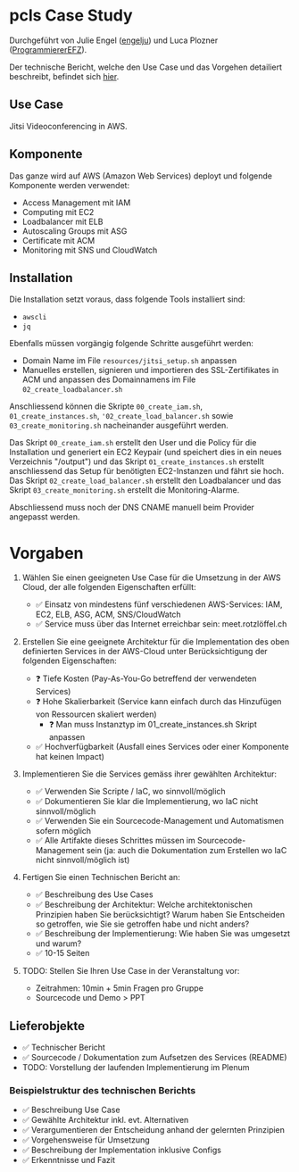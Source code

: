 # pcls Case Study

Durchgeführt von Julie Engel ([engelju](https://github.com/engelju)) und Luca Plozner ([ProgrammiererEFZ](https://github.com/ProgrammiererEFZ)).

Der technische Bericht, welche den Use Case und das Vorgehen detailiert beschreibt, befindet sich [hier](https://github.com/ProgrammiererEFZ/pcls-jitsi/blob/main/Jitsi%20Videoconferencing%20on%20AWS.pdf).

## Use Case

Jitsi Videoconferencing in AWS.

## Komponente

Das ganze wird auf AWS (Amazon Web Services) deployt und folgende Komponente werden verwendet:

- Access Management mit IAM
- Computing mit EC2
- Loadbalancer mit ELB
- Autoscaling Groups mit ASG
- Certificate mit ACM
- Monitoring mit SNS und CloudWatch

## Installation

Die Installation setzt voraus, dass folgende Tools installiert sind:
- `awscli`
- `jq`

Ebenfalls müssen vorgängig folgende Schritte ausgeführt werden:
- Domain Name im File `resources/jitsi_setup.sh` anpassen
- Manuelles erstellen, signieren und importieren des SSL-Zertifikates in ACM und anpassen des Domainnamens im File `02_create_loadbalancer.sh`

Anschliessend können die Skripte `00_create_iam.sh`, `01_create_instances.sh`, `'02_create_load_balancer.sh` sowie `03_create_monitoring.sh` nacheinander ausgeführt werden. 

Das Skript `00_create_iam.sh` erstellt den User und die Policy für die Installation und generiert ein EC2 Keypair (und speichert dies in ein neues Verzeichnis "/output") und das Skript `01_create_instances.sh` erstellt anschliessend das Setup für benötigten EC2-Instanzen und fährt sie hoch. Das Skript `02_create_load_balancer.sh` erstellt den Loadbalancer und das Skript `03_create_monitoring.sh` erstellt die Monitoring-Alarme.

Abschliessend muss noch der DNS CNAME manuell beim Provider angepasst werden.

# Vorgaben

1. Wählen Sie einen geeigneten Use Case für die Umsetzung in der AWS Cloud, der alle folgenden Eigenschaften erfüllt:
   - ✅ Einsatz von mindestens fünf verschiedenen AWS-Services: IAM, EC2, ELB, ASG, ACM, SNS/CloudWatch
   - ✅ Service muss über das Internet erreichbar sein: meet.rotzlöffel.ch

2. Erstellen Sie eine geeignete Architektur für die Implementation des oben definierten Services in der AWS-Cloud unter Berücksichtigung der folgenden Eigenschaften:
   - ❓ Tiefe Kosten (Pay-As-You-Go betreffend der verwendeten Services)
   - ❓ Hohe Skalierbarkeit (Service kann einfach durch das Hinzufügen von Ressourcen skaliert werden)
     - ❓ Man muss Instanztyp im 01_create_instances.sh Skript anpassen
   - ✅ Hochverfügbarkeit (Ausfall eines Services oder einer Komponente hat keinen Impact)

3. Implementieren Sie die Services gemäss ihrer gewählten Architektur:
   - ✅ Verwenden Sie Scripte / IaC, wo sinnvoll/möglich
   - ✅ Dokumentieren Sie klar die Implementierung, wo IaC nicht sinnvoll/möglich
   - ✅ Verwenden Sie ein Sourcecode-Management und Automatismen sofern möglich
   - ✅ Alle Artifakte dieses Schrittes müssen im Sourcecode-Management sein (ja: auch die Dokumentation zum Erstellen wo IaC nicht sinnvoll/möglich ist)

4. Fertigen Sie einen Technischen Bericht an:
   - ✅ Beschreibung des Use Cases
   - ✅ Beschreibung der Architektur: Welche architektonischen Prinzipien haben Sie berücksichtigt? Warum haben Sie Entscheiden so getroffen, wie Sie sie getroffen habe und nicht anders?
   - ✅ Beschreibung der Implementierung: Wie haben Sie was umgesetzt und warum?
   - ✅ 10-15 Seiten

5. TODO: Stellen Sie Ihren Use Case in der Veranstaltung vor:
   - Zeitrahmen: 10min + 5min Fragen pro Gruppe
   - Sourcecode und Demo > PPT

## Lieferobjekte
- ✅ Technischer Bericht
- ✅ Sourcecode / Dokumentation zum Aufsetzen des Services (README)
- TODO: Vorstellung der laufenden Implementierung im Plenum

### Beispielstruktur des technischen Berichts
- ✅ Beschreibung Use Case
- ✅ Gewählte Architektur inkl. evt. Alternativen
- ✅ Verargumentieren der Entscheidung anhand der gelernten Prinzipien
- ✅ Vorgehensweise für Umsetzung
- ✅ Beschreibung der Implementation inklusive Configs
- ✅ Erkenntnisse und Fazit

